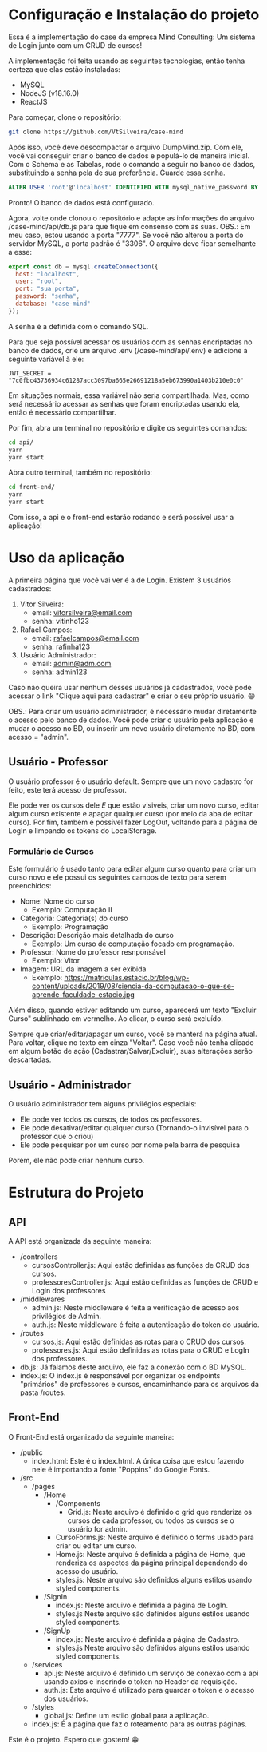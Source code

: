 # Configuração e Instalação do projeto

Essa é a implementação do case da empresa Mind Consulting: Um sistema de Login junto com um CRUD de cursos!

A implementação foi feita usando as seguintes tecnologias, então tenha certeza que elas estão instaladas:

- MySQL
- NodeJS (v18.16.0)
- ReactJS
  
Para começar, clone o repositório:

```bash
git clone https://github.com/VtSilveira/case-mind
```

Após isso, você deve descompactar o arquivo DumpMind.zip. Com ele, você vai conseguir criar o banco de dados e populá-lo de maneira inicial.
Com o Schema e as Tabelas, rode o comando a seguir no banco de dados, substituindo a senha pela de sua preferência. Guarde essa senha.

``` sql
ALTER USER 'root'@'localhost' IDENTIFIED WITH mysql_native_password BY "senha";
```

Pronto! O banco de dados está configurado.

Agora, volte onde clonou o repositório e adapte as informações do arquivo /case-mind/api/db.js para que fique em consenso com as suas.
OBS.: Em meu caso, estou usando a porta "7777". Se você não alterou a porta do servidor MySQL, a porta padrão é "3306".
O arquivo deve ficar semelhante a esse:

```js
export const db = mysql.createConnection({
  host: "localhost",
  user: "root",
  port: "sua_porta",
  password: "senha",
  database: "case-mind"
});
```

A senha é a definida com o comando SQL.

Para que seja possível acessar os usuários com as senhas encriptadas no banco de dados, crie um arquivo .env (/case-mind/api/.env) e adicione a seguinte variável à ele:

```.env
JWT_SECRET = "7c0fbc43736934c61287acc3097ba665e26691218a5eb673990a1403b210e0c0"
```

Em situações normais, essa variável não seria compartilhada. Mas, como será necessário acessar as senhas que foram encriptadas usando ela, então é necessário compartilhar.

Por fim, abra um terminal no repositório e digite os seguintes comandos:

```bash
cd api/
yarn
yarn start
```

Abra outro terminal, também no repositório:

```bash
cd front-end/
yarn
yarn start
```

Com isso, a api e o front-end estarão rodando e será possível usar a aplicação!

# Uso da aplicação

A primeira página que você vai ver é a de Login. Existem 3 usuários cadastrados:

1) Vitor Silveira:
    - email: vitorsilveira@email.com
    - senha: vitinho123
2) Rafael Campos:
    - email: rafaelcampos@email.com
    - senha: rafinha123
3) Usuário Administrador:
    - email: admin@adm.com
    - senha: admin123

Caso não queira usar nenhum desses usuários já cadastrados, você pode acessar o link "Clique aqui para cadastrar" e criar o seu próprio usuário. 😄

OBS.: Para criar um usuário administrador, é necessário mudar diretamente o acesso pelo banco de dados. Você pode criar o usuário pela aplicação e mudar o acesso no BD, ou inserir um novo usuário diretamente no BD, com acesso = "admin".

## Usuário - Professor

O usuário professor é o usuário default. Sempre que um novo cadastro for feito, este terá acesso de professor.

Ele pode ver os cursos dele *E* que estão visiveis, criar um novo curso, editar algum curso existente e apagar qualquer curso (por meio da aba de editar curso). Por fim, também é possível fazer LogOut, voltando para a página de LogIn e limpando os tokens do LocalStorage. 

### Formulário de Cursos

Este formulário é usado tanto para editar algum curso quanto para criar um curso novo e ele possui os seguintes campos de texto para serem preenchidos: 

- Nome: Nome do curso
  - Exemplo: Computação II
- Categoria: Categoria(s) do curso
  - Exemplo: Programação 
- Descrição: Descrição mais detalhada do curso
  - Exemplo: Um curso de computação focado em programação.  
- Professor: Nome do professor resnponsável
  - Exemplo: Vitor
- Imagem: URL da imagem a ser exibida
  - Exemplo: https://matriculas.estacio.br/blog/wp-content/uploads/2019/08/ciencia-da-computacao-o-que-se-aprende-faculdade-estacio.jpg

Além disso, quando estiver editando um curso, aparecerá um texto "Excluir Curso" sublinhado em vermelho. Ao clicar, o curso será excluído.

Sempre que criar/editar/apagar um curso, você se manterá na página atual. Para voltar, clique no texto em cinza "Voltar". Caso você não tenha clicado em algum botão de ação (Cadastrar/Salvar/Excluir), suas alterações serão descartadas.

## Usuário - Administrador

O usuário administrador tem alguns privilégios especiais:

- Ele pode ver todos os cursos, de todos os professores.
- Ele pode desativar/editar qualquer curso (Tornando-o invisível para o professor que o criou)
- Ele pode pesquisar por um curso por nome pela barra de pesquisa

Porém, ele não pode criar nenhum curso.

# Estrutura do Projeto
## API

A API está organizada da seguinte maneira:
- /controllers
  - cursosController.js: Aqui estão definidas as funções de CRUD dos cursos.
  - professoresController.js: Aqui estão definidas as funções de CRUD e Login dos professores
- /middlewares
  - admin.js: Neste middleware é feita a verificação de acesso aos privilégios de Admin.
  - auth.js: Neste middleware é feita a autenticação do token do usuário.
- /routes
  - cursos.js: Aqui estão definidas as rotas para o CRUD dos cursos.
  - professores.js: Aqui estão definidas as rotas para o CRUD e LogIn dos professores.
- db.js: Já falamos deste arquivo, ele faz a conexão com o BD MySQL.
- index.js: O index.js é responsável por organizar os endpoints "primários" de professores e cursos, encaminhando para os arquivos da pasta /routes.

## Front-End

O Front-End está organizado da seguinte maneira:
- /public
  - index.html: Este é o index.html. A única coisa que estou fazendo nele é importando a fonte "Poppins" do Google Fonts.
- /src
  - /pages
    - /Home
      - /Components
        - Grid.js: Neste arquivo é definido o grid que renderiza os cursos de cada professor, ou todos os cursos se o usuário for admin.
      - CursoForms.js: Neste arquivo é definido o forms usado para criar ou editar um curso.
      - Home.js: Neste arquivo é definida a página de Home, que renderiza os aspectos da página principal dependendo do acesso do usuário.
      - styles.js: Neste arquivo são definidos alguns estilos usando styled components.
    - /SignIn
      - index.js: Neste arquivo é definida a página de LogIn.
      - styles.js Neste arquivo são definidos alguns estilos usando styled components.
    - /SignUp
      - index.js: Neste arquivo é definida a página de Cadastro.
      - styles.js Neste arquivo são definidos alguns estilos usando styled components.
  - /services
    - api.js: Neste arquivo é definido um serviço de conexão com a api usando axios e inserindo o token no Header da requisição.
    - auth.js: Este arquivo é utilizado para guardar o token e o acesso dos usuários.
  - /styles
    - global.js: Define um estilo global para a aplicação.
  - index.js: É a página que faz o roteamento para as outras páginas.
 
Este é o projeto. Espero que gostem! 😁
